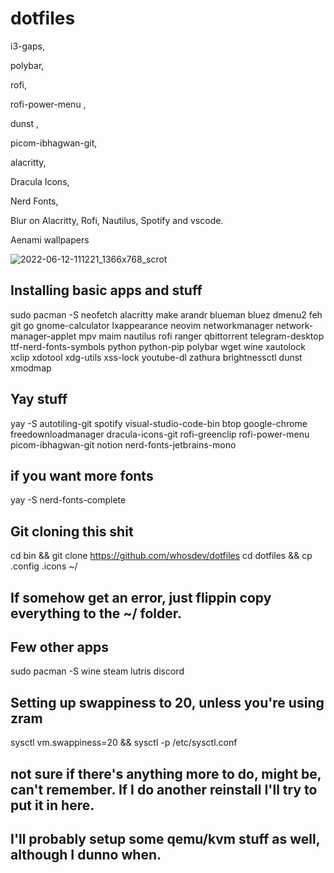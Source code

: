 # dotfiles
i3-gaps,

polybar, 

rofi, 

rofi-power-menu  ,

dunst ,

picom-ibhagwan-git,

alacritty,

Dracula Icons,

Nerd Fonts,

Blur on Alacritty, Rofi, Nautilus, Spotify and vscode.

Aenami wallpapers


![2022-06-12-111221_1366x768_scrot](https://user-images.githubusercontent.com/54769761/173237403-be7e9346-796a-45b1-80df-36bb373d5c84.png)


## Installing basic apps and stuff

sudo pacman -S neofetch alacritty make arandr blueman bluez dmenu2 feh git go gnome-calculator lxappearance neovim networkmanager network-manager-applet mpv maim nautilus rofi ranger qbittorrent telegram-desktop ttf-nerd-fonts-symbols python python-pip polybar wget wine xautolock xclip xdotool xdg-utils xss-lock youtube-dl zathura brightnessctl dunst xmodmap


## Yay stuff
 yay -S autotiling-git spotify visual-studio-code-bin btop google-chrome freedownloadmanager dracula-icons-git rofi-greenclip rofi-power-menu picom-ibhagwan-git notion nerd-fonts-jetbrains-mono

## if you want more fonts
yay -S nerd-fonts-complete


## Git cloning this shit
cd bin && git clone https://github.com/whosdev/dotfiles
cd dotfiles && cp .config .icons ~/ 
## If somehow get an error, just flippin copy everything to the ~/ folder.

## Few other apps

sudo pacman -S wine steam lutris discord

## Setting up swappiness to 20, unless you're using zram
sysctl vm.swappiness=20 && sysctl -p /etc/sysctl.conf

## not sure if there's anything more to do, might be, can't remember. If I do another reinstall I'll try to put it in here.
## I'll probably setup some qemu/kvm stuff as well, although I dunno when.
